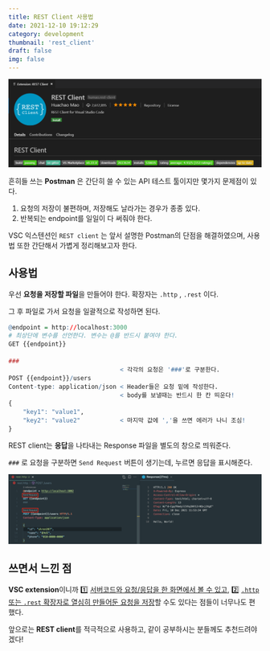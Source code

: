 ```yaml
---
title: REST Client 사용법
date: 2021-12-10 19:12:29
category: development
thumbnail: 'rest_client'
draft: false
img: false
---
```


![rest-client](./img/rest-client.png)

흔히들 쓰는 **Postman** 은 간단히 쓸 수 있는 API 테스트 툴이지만 몇가지 문제점이 있다.

1. 요청의 저장이 불편하며, 저장해도 날라가는 경우가 종종 있다.
2. 반복되는 endpoint를 일일이 다 써줘야 한다.

VSC 익스텐션인 `REST client` 는 앞서 설명한 Postman의 단점을 해결하였으며, 사용법 또한 간단해서 가볍게 정리해보고자 한다.

## 사용법

우선 **요청을 저장할 파일**을 만들어야 한다. 확장자는 `.http` , `.rest` 이다.

그 후 파일로 가서 요청을 일괄적으로 작성하면 된다.

```r
@endpoint = http://localhost:3000
# 최상단에 변수를 선언한다. 변수는 @를 반드시 붙여야 한다.
GET {{endpoint}}

###
                               < 각각의 요청은 '###'로 구분한다.
POST {{endpoint}}/users
Content-type: application/json < Header들은 요청 밑에 작성한다.
                               < body를 보낼때는 반드시 한 칸 띄운다!
{
    "key1": "value1",
    "key2": "value2"           < 마지막 값에 ','을 쓰면 에러가 나니 조심!
}

```

REST client는 **응답**을 나타내는 Response 파일을 별도의 창으로 띄워준다.

`###` 로 요청을 구분하면 `Send Request` 버튼이 생기는데, 누르면 응답을 표시해준다.

![example](./img/example.png)

## 쓰면서 느낀 점

**VSC extension**이니까 1️⃣ <u>서버코드와 요청/응답을 한 화면에서 볼 수 있고</u>, 2️⃣ <u>`.http` 또는 `.rest` 확장자로 열심히 만들어둔 요청을 저장</u>할 수도 있다는 점들이 너무나도 편했다.

앞으로는 **REST client**를 적극적으로 사용하고, 같이 공부하시는 분들께도 추천드려야 겠다!
